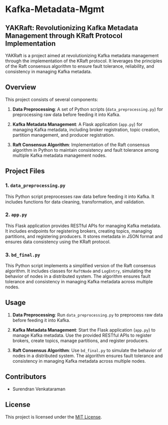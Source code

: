 # Kafka-Metadata-Mgmt

## YAKRaft: Revolutionizing Kafka Metadata Management through KRaft Protocol Implementation

YAKRaft is a project aimed at revolutionizing Kafka metadata management through the implementation of the KRaft protocol. It leverages the principles of the Raft consensus algorithm to ensure fault tolerance, reliability, and consistency in managing Kafka metadata.

## Overview

This project consists of several components:

1. **Data Preprocessing**: A set of Python scripts (`data_preprocessing.py`) for preprocessing raw data before feeding it into Kafka.

2. **Kafka Metadata Management**: A Flask application (`app.py`) for managing Kafka metadata, including broker registration, topic creation, partition management, and producer registration.

3. **Raft Consensus Algorithm**: Implementation of the Raft consensus algorithm in Python to maintain consistency and fault tolerance among multiple Kafka metadata management nodes.

## Project Files

### 1. `data_preprocessing.py`

This Python script preprocesses raw data before feeding it into Kafka. It includes functions for data cleaning, transformation, and validation.

### 2. `app.py`

This Flask application provides RESTful APIs for managing Kafka metadata. It includes endpoints for registering brokers, creating topics, managing partitions, and registering producers. It stores metadata in JSON format and ensures data consistency using the KRaft protocol.

### 3. `bd_final.py`

This Python script implements a simplified version of the Raft consensus algorithm. It includes classes for `RaftNode` and `LogEntry`, simulating the behavior of nodes in a distributed system. The algorithm ensures fault tolerance and consistency in managing Kafka metadata across multiple nodes.

## Usage

1. **Data Preprocessing**: Run `data_preprocessing.py` to preprocess raw data before feeding it into Kafka.

2. **Kafka Metadata Management**: Start the Flask application (`app.py`) to manage Kafka metadata. Use the provided RESTful APIs to register brokers, create topics, manage partitions, and register producers.

3. **Raft Consensus Algorithm**: Use `bd_final.py` to simulate the behavior of nodes in a distributed system. The algorithm ensures fault tolerance and consistency in managing Kafka metadata across multiple nodes.

## Contributors

- Surendran Venkataraman

## License

This project is licensed under the [MIT License](LICENSE).
